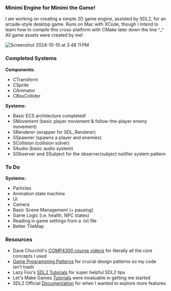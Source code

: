 ### Minimi Engine for Minimi the Game!

I am working on creating a simple 2D game engine, assisted by SDL2, for an arcade-style desktop game. Runs on Mac with XCode, though I intend to learn how to compile this cross-platform with CMake later down the line ^_^
All game assets were created by me!

![Screenshot 2024-10-10 at 3 48 11 PM](https://github.com/user-attachments/assets/501a0833-ce02-4d2f-802a-5b4e60575f39)

### Completed Systems

**Components:**
- CTransform
- CSprite
- CAnimator
- CBoxCollider

**Systems:**
- Basic ECS architecture completed!
- SMovement (basic player movement & follow-the-player enemy movement)
- SRenderer (wrapper for SDL_Renderer)
- SSpawner (spawns a player and enemies)
- SCollision (collision solver)
- SAudio (basic audio system)
- SObserver and SSubject for the observer/subject notifier system pattern

### To Do

**Systems:**
- Particles
- Animation state machine
- UI
- Camera
- Basic Scene Management (+ pausing)
- Game Logic (i.e. health, NPC states)
- Reading in game settings from a .txt file
- Better TileMap

### Resources
- Dave Churchill's [COMP4300 course videos](https://www.youtube.com/watch?v=S7lXSihz0ac&list=PL_xRyXins848nDj2v-TJYahzvs-XW9sVV) for literally all the core concepts I used
- [Game Programming Patterns](https://gameprogrammingpatterns.com/) for crucial design patterns so my code isn't trash
- Lazy Foo's [SDL2 Tutorials](https://lazyfoo.net/tutorials/SDL/index.php) for super helpful SDL2 tips
- Let's Make Games [Tutorials](https://www.youtube.com/watch?v=QQzAHcojEKg&list=PLhfAbcv9cehhkG7ZQK0nfIGJC_C-wSLrx) were invaluable in getting me started
- SDL2 Official [Documentation](https://wiki.libsdl.org/) for when I wanted to explore more features
